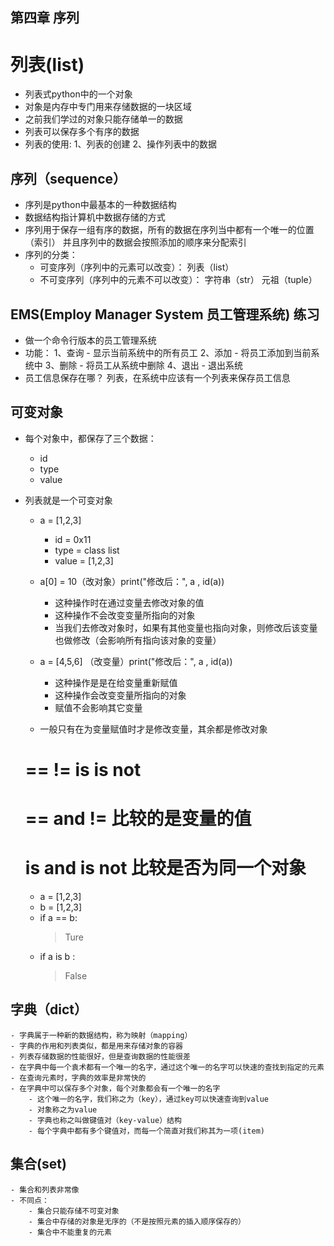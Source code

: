 ## 第四章 序列

# 列表(list)
   - 列表式python中的一个对象
   - 对象是内存中专门用来存储数据的一块区域
   - 之前我们学过的对象只能存储单一的数据
   - 列表可以保存多个有序的数据
   - 列表的使用:
     1、列表的创建
     2、操作列表中的数据

## 序列（sequence）
  - 序列是python中最基本的一种数据结构
  - 数据结构指计算机中数据存储的方式
  - 序列用于保存一组有序的数据，所有的数据在序列当中都有一个唯一的位置（索引）
       并且序列中的数据会按照添加的顺序来分配索引
  - 序列的分类：
    - 可变序列（序列中的元素可以改变）：
         列表（list）   
    - 不可变序列（序列中的元素不可以改变）：
         字符串（str）
         元祖（tuple）

## EMS(Employ Manager System 员工管理系统) 练习
  - 做一个命令行版本的员工管理系统
  - 功能：
    1、查询
         - 显示当前系统中的所有员工
    2、添加
         - 将员工添加到当前系统中
    3、删除
         - 将员工从系统中删除
    4、退出
         - 退出系统
  - 员工信息保存在哪？ 列表，在系统中应该有一个列表来保存员工信息

  ## 可变对象
   - 每个对象中，都保存了三个数据：
      - id
      - type
      - value 
   - 列表就是一个可变对象
      - a = [1,2,3]
        - id = 0x11
        - type = class list
        - value = [1,2,3]
       
      - a[0] = 10（改对象）print("修改后：", a , id(a))
        - 这种操作时在通过变量去修改对象的值
        - 这种操作不会改变变量所指向的对象
        - 当我们去修改对象时，如果有其他变量也指向对象，则修改后该变量也做修改（会影响所有指向该对象的变量）

      - a = [4,5,6] （改变量）print("修改后：", a , id(a))
        - 这种操作是是在给变量重新赋值
        - 这种操作会改变变量所指向的对象
        - 赋值不会影响其它变量

      - 一般只有在为变量赋值时才是修改变量，其余都是修改对象

      # == != is is not
      # == and != 比较的是变量的值
      # is and is not 比较是否为同一个对象

        - a = [1,2,3]
        - b = [1,2,3]
        - if a == b:
             > Ture
        - if a is b :
             > False


## 字典（dict）
    - 字典属于一种新的数据结构，称为映射（mapping）
    - 字典的作用和列表类似，都是用来存储对象的容器
    - 列表存储数据的性能很好，但是查询数据的性能很差
    - 在字典中每一个袁术都有一个唯一的名字，通过这个唯一的名字可以快速的查找到指定的元素
    - 在查询元素时，字典的效率是非常快的
    - 在字典中可以保存多个对象，每个对象都会有一个唯一的名字
        - 这个唯一的名字，我们称之为（key），通过key可以快速查询到value
        - 对象称之为value
        - 字典也称之叫做键值对（key-value）结构
        - 每个字典中都有多个键值对，而每一个简直对我们称其为一项(item)

## 集合(set)
    - 集合和列表非常像
    - 不同点：
        - 集合只能存储不可变对象
        - 集合中存储的对象是无序的（不是按照元素的插入顺序保存的）
        - 集合中不能重复的元素
